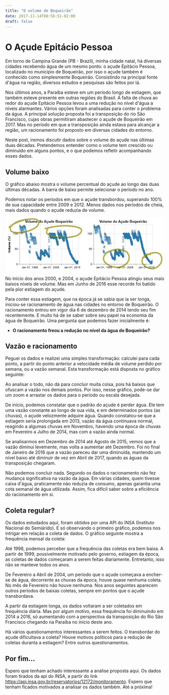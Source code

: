 ```yaml
---
title: "O volume de Boqueirão"
date: 2017-11-14T00:56:51-02:00
draft: false
---
```

<!-- markdownlint-disable MD033 -->
# O Açude Epitácio Pessoa

Em torno de Campina Grande (PB - Brazil), minha cidade natal, há diversas cidades recebendo água de um mesmo ponto: o açude Epitácio Pessoa, localizado no município de Boqueirão, por isso o açude também é conhecido como simplesmente Boqueirão. Consistindo na principal fonte d'água na região, diversos estudos e pesquisas são feitos por lá.

Nos últimos anos, a Paraíba esteve em um período longo de estiagem, que também esteve presente em outras regiões do Brasil. A falta de chuva ao redor do açude Epitácio Pessoa levou a uma redução no nível d'água a níveis alarmantes. Vários opções foram analisadas para conter o problema da água. A principal solução proposta foi a transposição do rio São Francisco, cujas obras permitiram abastecer o açude de Boqueirão em 2017. Mas no período em que a transposição ainda estava para alcançar a região, um racionamento foi proposto em diversas cidades do entorno.

Neste post, iremos discutir dados sobre o volume do açude nas últimas duas décadas. Pretendemos entender como o volume tem crescido ou diminuído em alguns pontos, e o que podemos refletir acompanhando esses dados.

## Volume baixo

O gráfico abaixo mostra o volume percentual do açude ao longo das duas últimas décadas. A barra de baixo permite selecionar o período no ano.

<div id="grafico-percentual" class="no-vega-bar"></div>

Podemos notar os períodos em que o açude transbordou, superando 100% de sua capacidade entre 2009 e 2012. Menos dados nos períodos de cheia, mais dados quando o açude reduzia de volume.

![](https://github.com/ddspog/neat-as-wine/raw/master/static/images/boqueirao-volume/boqueirao-full-and-empty.png)

No início dos anos 2000, e 2004, o açude Epitácio Pessoa atingiu seus mais baixos níveis de volume. Mas em Junho de 2016 esse recorde foi batido pela pior estiagem do açude.

Para conter essa estiagem, que na época já se sabia que ia ser longa, iniciou-se racionamento de água nas cidades no entorno de Boqueirão. O racionamento entrou em vigor dia 6 de dezembro de 2014 tendo seu fim recentemente. E muito há de se saber sobre seu papel na economia da água de Boqueirão. Uma pergunta que podemos fazer inicialmente é:

- **O racionamento freou a redução no nível da água de Boqueirão?**

## Vazão e racionamento

Peguei os dados e realizei uma simples transformação: calculei para cada ponto, a partir do ponto anterior a velocidade média de volume perdido por semana, ou a vazão semanal. Esta transformação está disposta no gráfico seguinte:

<div id="grafico-vazao" class="no-vega-bar"></div>

Ao analisar o todo, não dá para concluir muita coisa, pois há baixos que ofuscam a vazão nos demais pontos. Por isso, nesse gráfico, pode-se dar um zoom e arrastar os dados para o período ou escala desejada.

De início, podemos constatar que o padrão do açude é perder água. Ele tem uma vazão constante ao longo de sua vida, e em determinados pontos (as chuvas), o açude velozmente adquire água. Quando constatou-se que a estiagem seria prolongada em 2013, vazão da água continuava normal, reagindo a algumas chuvas em Novembro, havendo uma época de chuvas em Fevereiro a Julho de 2014, mas com a vazão ainda normal.

Se analisarmos em Dezembro de 2014 até Agosto de 2015, vemos que a vazão diminui levemente, mas volta a aumentar até Dezembro. Foi no final de Janeiro de 2016 que a vazão pareceu dar uma diminuída, mantendo um nível baixo até diminuir de vez em Abril de 2017, quando as águas da transposição chegaram.

Não podemos concluir nada. Segundo os dados o racionamento não fez mudança significativa na vazão da água. Em várias cidades, quem tivesse caixa d'água, praticamente não reduzia de consumo, apenas garantia uma cota semanal de água utilizada. Assim, fica difícil saber sobre a eficiência do racionamento em si.

## Coleta regular?

Os dados estudados aqui, foram obtidos por uma API do INSA (Instituto Nacional do Semiárido). E só observando o primeiro gráfico, podemos nos intrigar em relação a coleta de dados. O gráfico seguinte mostra a frequência mensal da coleta:

<div id="grafico-coleta" class="no-vega-bar"></div>

Até 1998, podemos perceber que a frequência das coletas era bem baixa. A partir de 1999, possivelmente motivado pelo governo, estiagem da época, as coletas de dados começaram a serem feitas diariamente. Entretanto, isso não se manteve todos os anos.

De Fevereiro a Abril de 2004, um período que o açude começava a encher-se de água, decorrente as chuvas da época, houve quase nenhuma coleta. No mês de Fevereiro não houve nenhuma. Nos anos seguintes aparecem outros períodos de baixas coletas, sempre em pontos que o açude transbordava.

A partir da estiagem longa, os dados voltaram a ser coletados em frequência diária. Mas por algum motivo, essa frequência foi diminuindo em 2014 a 2016, só aumentando com a perspectiva da transposição do Rio São Francisco chegando na Paraíba no início deste ano.

Há vários questionamentos interessantes a serem feitos. O transbordar do açude dificultava a coleta? Houve motivos políticos para a redução de coletas duranta a estiagem? Entre outros questionamentos.

## Por fim...

Espero que tenham achado interessante a análise proposta aqui. Os dados foram tirados da api do INSA, a partir do link <https://api.insa.gov.br/reservatorios/12172/monitoramento>. Espero que tenham ficados motivados a analisar os dados também. Até a próxima!

<script src="https://cdnjs.cloudflare.com/ajax/libs/vega/3.0.7/vega.js"></script>
<script src="https://cdnjs.cloudflare.com/ajax/libs/vega-lite/2.0.1/vega-lite.js"></script>
<script src="https://cdnjs.cloudflare.com/ajax/libs/vega-embed/3.0.0-rc7/vega-embed.js"></script>
<script src="https://code.jquery.com/jquery-3.2.1.min.js"></script>

<script>
    $.getJSON("https://api.insa.gov.br/reservatorios/12172/monitoramento", dados => {
        const Semana = 7.0 * 86400000.0;

        const VolumeTotalAcude = 100.0 / 411.71;

        EN = ptDate => ptDate.replace(/(\d{2}\/)(\d{2}\/)(\d{4})/, '$2$1$3');

        dados.volumes.forEach((it, i, arr) => {
            arr[i].DataInformacao = EN(it.DataInformacao);
            arr[i].DataValor = new Date(arr[i].DataInformacao);
            arr[i].VolumePercentualCorrigido = it.Volume * VolumeTotalAcude;
            arr[i].Volume = parseFloat(it.Volume);
            if (i != 0) {
                arr[i].TempoDesdeUltimaColeta = arr[i].DataValor - arr[i - 1].DataValor;
                arr[i].TempoDesdeUltimaColetaEmSemanas = arr[i].TempoDesdeUltimaColeta / Semana;

                arr[i].ColetaPorSemana = 1.0 / arr[i].TempoDesdeUltimaColetaEmSemanas;
                arr[i].VazaoPorSemanas = (arr[i - 1].Volume - arr[i].Volume) / arr[i].TempoDesdeUltimaColetaEmSemanas;
            } else {
                arr[i].TempoDesdeUltimaColeta = Infinity;
                arr[i].TempoDesdeUltimaColetaEmSemanas = Infinity;

                arr[i].ColetaPorSemana = 1.0;
                arr[i].VazaoPorSemanas = 0.0;
            }
        })

        const GraficoPercentual = {
            "$schema": "https://vega.github.io/schema/vega-lite/v2.json",
            "data": {
                "values": dados.volumes
            },
            "vconcat": [{
                "title": {
                    "text": "Volume do Açude Boqueirão 1999-2017"
                },
                "height": 295,
                "mark": "point",
                "encoding": {
                    "x": {
                        "field": "DataInformacao",
                        "type": "temporal",
                        "scale": {
                            "domain": {
                                "selection": "brush"
                            }
                        },
                        "axis": {
                            "title": ""
                        }
                    },
                    "y": {
                        "field": "VolumePercentualCorrigido",
                        "type": "quantitative",
                        "axis": {
                            "title": "Volume de Boqueirão (%)"
                        }
                    }
                }
            }, {
                "height": 60,
                "mark": "area",
                "selection": {
                    "brush": {
                        "type": "interval",
                        "encodings": [
                            "x"
                        ],
                        "on": "[mousedown, window:mouseup] > window:mousemove!",
                        "translate": "[mousedown, window:mouseup] > window:mousemove!",
                        "zoom": "wheel!",
                        "mark": {
                            "fill": "#333",
                            "fillOpacity": 0.125,
                            "stroke": "white"
                        },
                        "resolve": "global"
                    }
                },
                "encoding": {
                    "x": {
                        "field": "DataInformacao",
                        "type": "temporal",
                        "axis": {
                            "title": "Selecione o Período",
                            "format": "%Y"
                        }
                    },
                    "y": {
                        "field": "VolumePercentualCorrigido",
                        "type": "quantitative",
                        "axis": {
                            "title": "",
                            "tickCount": 3,
                            "grid": false
                        }
                    }
                }
            }]
        };
        const GraficoVazao = {
            "$schema": "https://vega.github.io/schema/vega-lite/v2.json",
            "data": {
                "values": dados.volumes
            },
            "title": {
                "text": "Vazão d'água semanal do Açude Boqueirão 1999-2017"
            },
            "height": 295,
            "mark": "line",
            "selection": {
                "grid": {
                    "type": "interval",
                    "bind": "scales"
                }
            },
            "encoding": {
                "x": {
                    "field": "DataInformacao",
                    "type": "temporal",
                    "axis": {
                        "title": ""
                    }
                },
                "y": {
                    "field": "VazaoPorSemanas",
                    "type": "quantitative",
                    "axis": {
                        "title": "Vazão Semanal do Açude"
                    }
                }
            }
        };

        const GraficoColeta = {
            "$schema": "https://vega.github.io/schema/vega-lite/v2.json",
            "data": {
                "values": dados.volumes
            },
            "title": {
                "text": "Nº de Coletas Mensais no Açude Boqueirão 1999-2017"
            },
            "height": 295,
            "mark": "point",
            "encoding": {
                "x": {
                    "timeUnit": "year",
                    "field": "DataInformacao",
                    "type": "temporal",
                    "axis": {
                        "title": ""
                    }
                },
                "y": {
                    "timeUnit": "month",
                    "field": "DataInformacao",
                    "type": "temporal",
                    "axis": {
                        "title": ""
                    }
                },
                "size": {
                    "aggregate": "count", 
                    "field": "Volume", 
                    "type": "quantitative",
                    "legend": {
                        "title": "Número de coletas"
                    }
                }
            }
        };

        vegaEmbed('#grafico-percentual', GraficoPercentual, {
            "width": $('#grafico-percentual').width() * 0.8
        }).catch(console.warn);
        vegaEmbed('#grafico-vazao', GraficoVazao, {
            "width": $('#grafico-vazao').width() * 0.8
        }).catch(console.warn);
        vegaEmbed('#grafico-coleta', GraficoColeta, {
            "width": $('#grafico-coleta').width() * 0.8
        }).catch(console.warn);
    })
</script>

<!-- markdownlint-enable MD033 -->